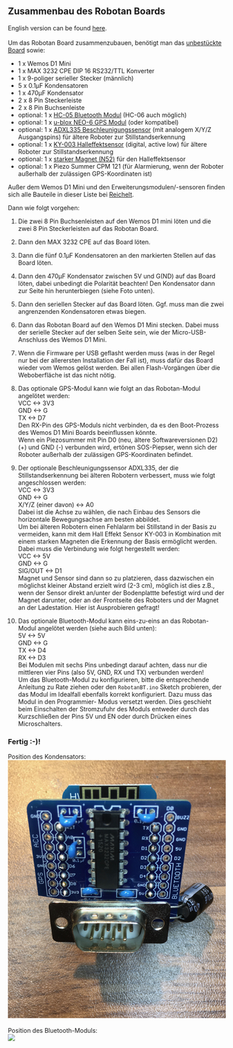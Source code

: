 <H2>Zusammenbau des Robotan Boards</H2>
English version can be found <A HREF="Assembly Instructions.md">here</A>.
<BR><BR>
Um das Robotan Board zusammenzubauen, benötigt man das 
<A HREF="schematics">unbestückte Board</A> sowie:  
<BR>
<UL>
<LI>1 x Wemos D1 Mini
<LI>1 x MAX 3232 CPE DIP 16 RS232/TTL Konverter
<LI>1 x 9-poliger serieller Stecker (männlich)
<LI>5 x 0.1µF Kondensatoren
<LI>1 x 470µF Kondensator
<LI>2 x 8 Pin Steckerleiste
<LI>2 x 8 Pin Buchsenleiste
<LI>optional: 1 x <A HREF="https://amzn.to/2ZaNa4P">HC-05 Bluetooth Modul</A> (HC-06 auch möglich)
<LI>optional: 1 x <A HREF="https://amzn.to/2JXdzQ2">u-blox NEO-6 GPS Modul</A> (oder kompatibel)
<LI>optional: 1 x <A HREF="https://amzn.to/2MoVvjT">ADXL335 Beschleunigungssensor</A> (mit analogem X/Y/Z Ausgangspins) für ältere Roboter zur Stillstandserkennung
<LI>optional: 1 x <A HREF="https://amzn.to/3184fOL">KY-003 Halleffektsensor</A> (digital, active low) für ältere Roboter zur Stillstandserkennung
<LI>optional: 1 x <A HREF="https://amzn.to/2MqvkJP">starker Magnet (N52)</A> für den Halleffektsensor
<LI>optional: 1 x Piezo Summer CPM 121 (für Alarmierung, wenn der Roboter außerhalb der zulässigen GPS-Koordinaten ist)
  </UL>
Außer dem Wemos D1 Mini und den Erweiterungsmodulen/-sensoren finden sich alle Bauteile in dieser Liste bei <A HREF="https://www.reichelt.de/my/1409494">Reichelt</A>.

Dann wie folgt vorgehen:
<BR>

1. Die zwei 8 Pin Buchsenleisten auf den Wemos D1 mini löten und die zwei 8 Pin Steckerleisten auf das Robotan Board.

2. Dann den MAX 3232 CPE auf das Board löten.

3. Dann die fünf 0.1µF Kondensatoren an den markierten Stellen auf das Board löten.

4. Dann den 470µF Kondensator zwischen 5V und G(ND) auf das Board löten, dabei unbedingt die Polarität beachten! Den Kondensator dann zur Seite hin herunterbiegen (siehe Foto unten).

5. Dann den seriellen Stecker auf das Board löten. Ggf. muss man die zwei angrenzenden Kondensatoren etwas biegen.

6. Dann das Robotan Board auf den Wemos D1 Mini stecken. Dabei muss der serielle Stecker auf der selben Seite sein, wie der Micro-USB-Anschluss des Wemos D1 Mini.

7. Wenn die Firmware per USB geflasht werden muss (was in der Regel nur bei der allerersten Installation der Fall ist), muss dafür das Board wieder vom Wemos gelöst werden. Bei allen Flash-Vorgängen über die Weboberfläche ist das nicht nötig.

8. Das optionale GPS-Modul kann wie folgt an das Robotan-Modul 
angelötet werden:  
VCC <-> 3V3  
GND <-> G    
TX <-> D7  
Den RX-Pin des GPS-Moduls nicht verbinden, da es den Boot-Prozess des Wemos D1 Mini Boards beeinflussen könnte.  
Wenn ein Piezosummer mit Pin D0 (neu, ältere Softwareversionen D2) (+) und GND (-) verbunden wird, ertönen SOS-Piepser, wenn sich der Roboter außerhalb der zulässigen GPS-Koordinaten befindet.

9. Der optionale Beschleunigungssensor ADXL335, der die Stillstandserkennung bei älteren Robotern verbessert, muss wie folgt angeschlossen werden:  
VCC <-> 3V3  
GND <-> G  
X/Y/Z (einer davon) <-> A0  
Dabei ist die Achse zu wählen, die nach Einbau des Sensors die horizontale Bewegungsachse am besten abbildet.  
Um bei älteren Robotern einen Fehlalarm bei Stillstand in der Basis zu vermeiden, kann mit dem Hall Effekt Sensor KY-003 in Kombination mit einem starken Magneten die Erkennung der Basis ermöglicht werden. Dabei muss die Verbindung wie folgt hergestellt werden:  
VCC <-> 5V  
GND <-> G  
SIG/OUT <-> D1  
Magnet und Sensor sind dann so zu platzieren, dass dazwischen ein möglichst kleiner Abstand erzielt wird (2-3 cm), möglich ist dies z.B., wenn der Sensor direkt an/unter der Bodenplattte befestigt wird und der Magnet darunter, oder an der Frontseite des Roboters und der Magnet an der Ladestation. Hier ist Ausprobieren gefragt!    

10. Das optionale Bluetooth-Modul kann eins-zu-eins an das Robotan-Modul 
angelötet werden (siehe auch Bild unten):  
5V <-> 5V  
GND <-> G    
TX <-> D4  
RX <-> D3  
Bei Modulen mit sechs Pins unbedingt darauf achten, dass nur die mittleren vier 
Pins (also 5V, GND, RX und TX) verbunden werden!  
Um das Bluetooth-Modul zu konfigurieren, bitte die entsprechende Anleitung
zu Rate ziehen oder den `RobotanBT.ino` Sketch probieren, der das Modul im 
Idealfall ebenfalls korrekt konfiguriert. Dazu muss das Modul in den Programmier-
Modus versetzt werden. Dies geschieht beim Einschalten der Stromzufuhr des
Moduls entweder durch das Kurzschließen der Pins 5V und EN oder durch Drücken 
eines Microschalters.

<H3>Fertig :-)!</H3>
Position des Kondensators:<BR>
<IMG SRC="img/Robotan-Board-Final.jpg">
<BR><BR>
Position des Bluetooth-Moduls:<BR>
<IMG SRC="img/8 - Adding Bluetooth module.jpg">

